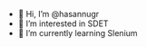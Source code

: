 - 👋 Hi, I’m @hasannugr
- 👀 I’m interested in SDET
- 🌱 I’m currently learning Slenium

<!---
hasannugr/hasannugr is a ✨ special ✨ repository because its `README.md` (this file) appears on your GitHub profile.
You can click the Preview link to take a look at your changes.
--->
